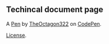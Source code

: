Techincal document page
-----------------------


A [Pen](https://codepen.io/picklemyrickle/pen/KKmYWGM) by [TheOctagon322](https://codepen.io/picklemyrickle) on [CodePen](https://codepen.io).

[License](https://codepen.io/picklemyrickle/pen/KKmYWGM/license).